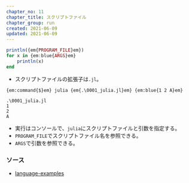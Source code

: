 ```yaml
---
chapter_no: 11
chapter_title: スクリプトファイル
chapter_group: run
created: 2021-06-09
updated: 2021-06-09
---
```

```:0001_julia.jl
println({em{PROGRAM_FILE}em})
for x in {em:blue{ARGS}em}
    println(x)
end
```
- スクリプトファイルの拡張子は`.jl`。

```output
{em:command{$}em} julia {em{.\0001_julia.jl}em} {em:blue{1 2 A}em}

.\0001_julia.jl
1
2
A
```
- 実行はコンソールで、`julia`にスクリプトファイルと引数を指定する。
- `PROGRAM_FILE`でスクリプトファイル名を参照できる。
- `ARGS`で引数を参照できる。

### ソース
- [language-examples](https://github.com/fumokmm/language-examples/tree/main/Julia)